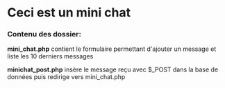 <h1>Ceci est un mini chat </h1>
<h3>Contenu des dossier:</h3>
<p><b>mini_chat.php</b> contient le formulaire permettant d'ajouter un message et liste les 10 derniers messages </p>
<p><b>minichat_post.php</b> insère le message reçu avec $_POST dans la base de données puis redirige vers mini_chat.php </p>